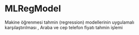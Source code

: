 # MLRegModel
Makine öğrenmesi tahmin (regression) modellerinin uygulamalı karşılaştırılması , Araba ve cep telefon fiyatı tahmin işlemi

